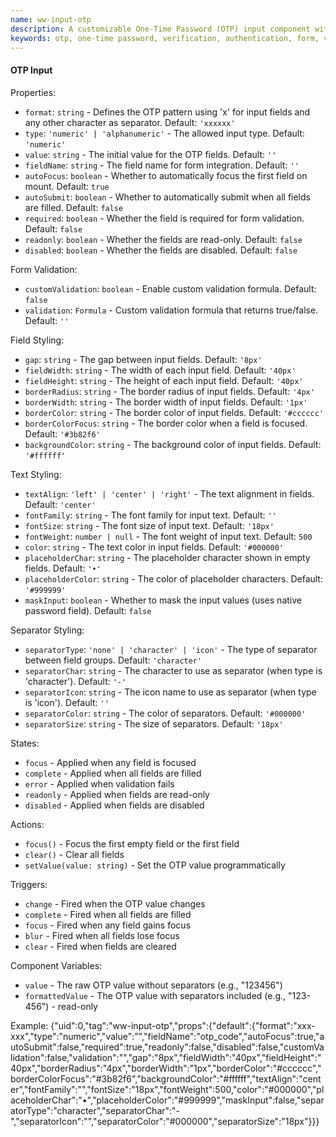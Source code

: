 ```yaml
---
name: ww-input-otp
description: A customizable One-Time Password (OTP) input component with flexible format patterns, form integration, and validation support
keywords: otp, one-time password, verification, authentication, form, validation, pin, code
---
```


#### OTP Input

Properties:
- `format`: `string` - Defines the OTP pattern using 'x' for input fields and any other character as separator. Default: `'xxxxxx'`
- `type`: `'numeric' | 'alphanumeric'` - The allowed input type. Default: `'numeric'`
- `value`: `string` - The initial value for the OTP fields. Default: `''`
- `fieldName`: `string` - The field name for form integration. Default: `''`
- `autoFocus`: `boolean` - Whether to automatically focus the first field on mount. Default: `true`
- `autoSubmit`: `boolean` - Whether to automatically submit when all fields are filled. Default: `false`
- `required`: `boolean` - Whether the field is required for form validation. Default: `false`
- `readonly`: `boolean` - Whether the fields are read-only. Default: `false`
- `disabled`: `boolean` - Whether the fields are disabled. Default: `false`

Form Validation:
- `customValidation`: `boolean` - Enable custom validation formula. Default: `false`
- `validation`: `Formula` - Custom validation formula that returns true/false. Default: `''`

Field Styling:
- `gap`: `string` - The gap between input fields. Default: `'8px'`
- `fieldWidth`: `string` - The width of each input field. Default: `'40px'`
- `fieldHeight`: `string` - The height of each input field. Default: `'40px'`
- `borderRadius`: `string` - The border radius of input fields. Default: `'4px'`
- `borderWidth`: `string` - The border width of input fields. Default: `'1px'`
- `borderColor`: `string` - The border color of input fields. Default: `'#cccccc'`
- `borderColorFocus`: `string` - The border color when a field is focused. Default: `'#3b82f6'`
- `backgroundColor`: `string` - The background color of input fields. Default: `'#ffffff'`

Text Styling:
- `textAlign`: `'left' | 'center' | 'right'` - The text alignment in fields. Default: `'center'`
- `fontFamily`: `string` - The font family for input text. Default: `''`
- `fontSize`: `string` - The font size of input text. Default: `'18px'`
- `fontWeight`: `number | null` - The font weight of input text. Default: `500`
- `color`: `string` - The text color in input fields. Default: `'#000000'`
- `placeholderChar`: `string` - The placeholder character shown in empty fields. Default: `'•'`
- `placeholderColor`: `string` - The color of placeholder characters. Default: `'#999999'`
- `maskInput`: `boolean` - Whether to mask the input values (uses native password field). Default: `false`

Separator Styling:
- `separatorType`: `'none' | 'character' | 'icon'` - The type of separator between field groups. Default: `'character'`
- `separatorChar`: `string` - The character to use as separator (when type is 'character'). Default: `'-'`
- `separatorIcon`: `string` - The icon name to use as separator (when type is 'icon'). Default: `''`
- `separatorColor`: `string` - The color of separators. Default: `'#000000'`
- `separatorSize`: `string` - The size of separators. Default: `'18px'`

States:
- `focus` - Applied when any field is focused
- `complete` - Applied when all fields are filled
- `error` - Applied when validation fails
- `readonly` - Applied when fields are read-only
- `disabled` - Applied when fields are disabled

Actions:
- `focus()` - Focus the first empty field or the first field
- `clear()` - Clear all fields
- `setValue(value: string)` - Set the OTP value programmatically

Triggers:
- `change` - Fired when the OTP value changes
- `complete` - Fired when all fields are filled
- `focus` - Fired when any field gains focus
- `blur` - Fired when all fields lose focus
- `clear` - Fired when fields are cleared

Component Variables:
- `value` - The raw OTP value without separators (e.g., "123456")
- `formattedValue` - The OTP value with separators included (e.g., "123-456") - read-only

Example:
<elements>
{"uid":0,"tag":"ww-input-otp","props":{"default":{"format":"xxx-xxx","type":"numeric","value":"","fieldName":"otp_code","autoFocus":true,"autoSubmit":false,"required":true,"readonly":false,"disabled":false,"customValidation":false,"validation":"","gap":"8px","fieldWidth":"40px","fieldHeight":"40px","borderRadius":"4px","borderWidth":"1px","borderColor":"#cccccc","borderColorFocus":"#3b82f6","backgroundColor":"#ffffff","textAlign":"center","fontFamily":"","fontSize":"18px","fontWeight":500,"color":"#000000","placeholderChar":"•","placeholderColor":"#999999","maskInput":false,"separatorType":"character","separatorChar":"-","separatorIcon":"","separatorColor":"#000000","separatorSize":"18px"}}}
</elements>